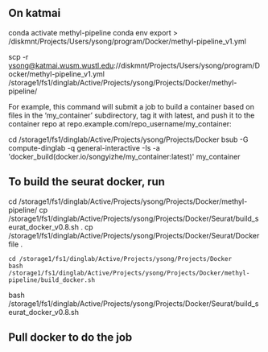 ##
## On katmai
conda activate methyl-pipeline
conda env export > /diskmnt/Projects/Users/ysong/program/Docker/methyl-pipeline_v1.yml

scp -r ysong@katmai.wusm.wustl.edu://diskmnt/Projects/Users/ysong/program/Docker/methyl-pipeline_v1.yml /storage1/fs1/dinglab/Active/Projects/ysong/Projects/Docker/methyl-pipeline/

For example, this command will submit a job to build a container based on files in the ‘my_container’ subdirectory, tag it with latest, and push it to the container repo at repo.example.com/repo_username/my_container:

cd /storage1/fs1/dinglab/Active/Projects/ysong/Projects/Docker
bsub -G compute-dinglab -q general-interactive -Is -a 'docker_build(docker.io/songyizhe/my_container:latest)'  my_container

## To build the seurat docker, run

cd /storage1/fs1/dinglab/Active/Projects/ysong/Projects/Docker/methyl-pipeline/
cp /storage1/fs1/dinglab/Active/Projects/ysong/Projects/Docker/Seurat/build_seurat_docker_v0.8.sh .
cp /storage1/fs1/dinglab/Active/Projects/ysong/Projects/Docker/Seurat/Dockerfile .

```
cd /storage1/fs1/dinglab/Active/Projects/ysong/Projects/Docker
bash /storage1/fs1/dinglab/Active/Projects/ysong/Projects/Docker/methyl-pipeline/build_docker.sh
```
bash /storage1/fs1/dinglab/Active/Projects/ysong/Projects/Docker/Seurat/build_seurat_docker_v0.8.sh


## Pull docker to do the job

```

```

